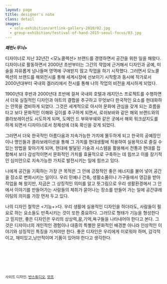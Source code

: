 ```yaml
---
layout: page
title: designer's note
class: detail
images:
  - solo-exhibition/artlink-gallery-2010/02.jpg
  - group-exhibition/festival-of-hand-2015-seoul-focus/03.jpg
---
```


***패턴&lt;무늬&gt;***

디자이너로 지난 32년간 &lt;모노콜렉션&gt; 브랜드를 경영하면서 공간을 위한 일을 해왔다. 디자이너로 활동하면서 2000년 초반부터는 그간의 작업에 근거해서 디자인과 공예, 미술을 자유롭게 넘나들며 영역에 구애받지 않고 작업을 하기 시작했다. 그러면서 모노콜렉션의 브랜드를 해외전시를 통해 세계시장에 선보이기 시작함과 동시에 작가로서 2000년대부터 국내외 겔러리에서 전시를 통해 나의 작업의 비전을 제시하게 되었다.

1900년대 후반과 2000년대 초반에 걸쳐 국내외 호텔과 레지던스 프로젝트를 수행하면서 더욱 실질적인 디자인과 아트의 결합을 추구하고 무엇보다 한국적인 요소를 현대화하는 안목을 겸비하게 되었다. 그것은 세계적으로 아시아 문화에 관심을 갖게 되는 흐름을 타고 보다 문화적인 이해와 깊이를 추구하게 되면서, 로쉬보바와 같은 해외 브랜드와의 콜라보레이션도 시도하게 되며, 도메인 드 부와부쉐와 같은 곳에서 해외 워크샵지도를 하게 되면서 디자이너로서 정체성에 더욱 확신을 갖게 되었다.

그러면서 더욱 한국적인 아름다움과 지속가능한 가치에 몰두하게 되고 한국의 공예장인이나 명인들과 콜라보레이션을 통해 그 가치를 현대생활에 적용하여 실용적으로 즐길 수 있는 방법을 찾아가게 되며, 현대에 발달된 기술과 시스템을 활용해서 전통과 현대를 접합해서 보다 감성적이면서 문화적인 가치를 효율적으로 구축하는 데 힘쓰고 이를 장기적인 심미안으로 지속가능한 가치로 발전시키는 일에 힘쓰고 있다.

나에게 공간을 기획하는 가장 큰 목적은 그 안에 긍정적인 좋은 에너지를 불어 넣어 공간을 장소로 변화시키는 일이다. 우리 민예나 건축, 생활소품이나 가구들에서 영감을 받아 작업을 해 왔지만, 지금은 그 상징적인 의미를 알고 뜻그림으로 우리 생활환경에서 그 안에서 이야기를 만들어가는 사람들의 체취가 묻어나는 장소를 만들어 가는 일에 공간큐레이팅의 의미를 가장 먼저 두고 있다.

나의 디자인 철학은 &lt;기능+&gt;다. 우리 생활에 실용적인 디자인을 하더라도, 사람들이 필요로 하는 요소들도 만족시키는 것이 또한  중요하다. 그러므로 형태가 기능을 형성한다고 믿지만, 좋은 디자인은 우리의 상상력,꿈,기억,욕구들을 나타내어야 한다고 본다. 그것은 디자이너의  개인적인 경험이나 대중의 특별한 문화적인 배경뿐 아니라 인상적인 이야기와 상징적인 특징을 가져야만 한다. 좋은 디자인은 우리에게 이로워야 하며, 감각적이고, 재미있고,낭만적이며 기품이 있어야 한다고 생각한다.

<p>&nbsp;</p>
<p>&nbsp;</p>
<p>&nbsp;</p>

<small>사이트 디자인. <a target="_blank" href="http://baanstudio.com">반스튜디오</a>, <a target="_blank" href="http://github.com/mozodev">모조</a></small>
